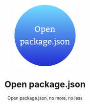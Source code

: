 <p align="center">
  <a href="https://jeremytenjo.com/" rel="noopener" target="_blank"><img width="200" src="https://github.com/jeremytenjo/open-package-json/blob/main/assets/images/logo.png" alt="Open Package Json"></a></p>
</p>

<h1 align="center">Open package.json</h1>

<p align="center">Open package.json, no more, no less</p>
